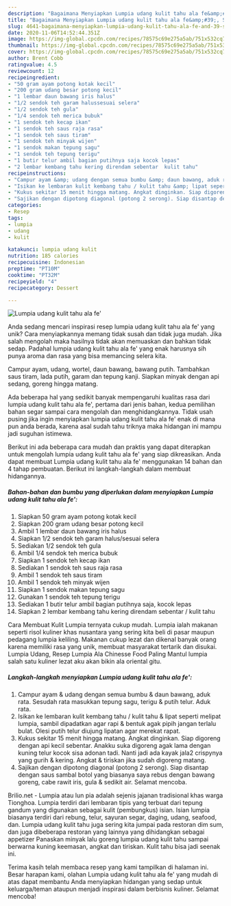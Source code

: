 ```yaml
---
description: "Bagaimana Menyiapkan Lumpia udang kulit tahu ala fe&amp;#39;, Sempurna"
title: "Bagaimana Menyiapkan Lumpia udang kulit tahu ala fe&amp;#39;, Sempurna"
slug: 4641-bagaimana-menyiapkan-lumpia-udang-kulit-tahu-ala-fe-and-39-sempurna
date: 2020-11-06T14:52:44.351Z
image: https://img-global.cpcdn.com/recipes/78575c69e275a5ab/751x532cq70/lumpia-udang-kulit-tahu-ala-fe-foto-resep-utama.jpg
thumbnail: https://img-global.cpcdn.com/recipes/78575c69e275a5ab/751x532cq70/lumpia-udang-kulit-tahu-ala-fe-foto-resep-utama.jpg
cover: https://img-global.cpcdn.com/recipes/78575c69e275a5ab/751x532cq70/lumpia-udang-kulit-tahu-ala-fe-foto-resep-utama.jpg
author: Brent Cobb
ratingvalue: 4.5
reviewcount: 12
recipeingredient:
- "50 gram ayam potong kotak kecil"
- "200 gram udang besar potong kecil"
- "1 lembar daun bawang iris halus"
- "1/2 sendok teh garam halussesuai selera"
- "1/2 sendok teh gula"
- "1/4 sendok teh merica bubuk"
- "1 sendok teh kecap ikan"
- "1 sendok teh saus raja rasa"
- "1 sendok teh saus tiram"
- "1 sendok teh minyak wijen"
- "1 sendok makan tepung sagu"
- "1 sendok teh tepung terigu"
- "1 butir telur ambil bagian putihnya saja kocok lepas"
- "2 lembar kembang tahu kering direndam sebentar  kulit tahu"
recipeinstructions:
- "Campur ayam &amp; udang dengan semua bumbu &amp; daun bawang, aduk rata. Sesudah rata masukkan tepung sagu, terigu &amp; putih telur. Aduk rata."
- "Isikan ke lembaran kulit kembang tahu / kulit tahu &amp; lipat seperti melipat lumpia, sambil dipadatkan agar rapi &amp; bentuk agak pipih jangan terlalu bulat. Olesi putih telur diujung lipatan agar merekat rapat."
- "Kukus sekitar 15 menit hingga matang. Angkat dinginkan. Siap digoreng dengan api kecil sebentar. Anakku suka digoreng agak lama dengan kuning telur kocok sisa adonan tadi. Nanti jadi ada kayak jala2 crispynya yang gurih &amp; kering. Angkat &amp; tiriskan jika sudah digoreng matang."
- "Sajikan dengan dipotong diagonal (potong 2 serong). Siap disantap dengan saus sambal botol yang biasanya saya rebus dengan bawang goreng, cabe rawit iris, gula &amp; sedikit air. Selamat mencoba."
categories:
- Resep
tags:
- lumpia
- udang
- kulit

katakunci: lumpia udang kulit 
nutrition: 185 calories
recipecuisine: Indonesian
preptime: "PT10M"
cooktime: "PT32M"
recipeyield: "4"
recipecategory: Dessert

---
```



![Lumpia udang kulit tahu ala fe&#39;](https://img-global.cpcdn.com/recipes/78575c69e275a5ab/751x532cq70/lumpia-udang-kulit-tahu-ala-fe-foto-resep-utama.jpg)

Anda sedang mencari inspirasi resep lumpia udang kulit tahu ala fe&#39; yang unik? Cara menyiapkannya memang tidak susah dan tidak juga mudah. Jika salah mengolah maka hasilnya tidak akan memuaskan dan bahkan tidak sedap. Padahal lumpia udang kulit tahu ala fe&#39; yang enak harusnya sih punya aroma dan rasa yang bisa memancing selera kita.

Campur ayam, udang, wortel, daun bawang, bawang putih. Tambahkan saus tiram, lada putih, garam dan tepung kanji. Siapkan minyak dengan api sedang, goreng hingga matang.

Ada beberapa hal yang sedikit banyak mempengaruhi kualitas rasa dari lumpia udang kulit tahu ala fe&#39;, pertama dari jenis bahan, kedua pemilihan bahan segar sampai cara mengolah dan menghidangkannya. Tidak usah pusing jika ingin menyiapkan lumpia udang kulit tahu ala fe&#39; enak di mana pun anda berada, karena asal sudah tahu triknya maka hidangan ini mampu jadi suguhan istimewa.


Berikut ini ada beberapa cara mudah dan praktis yang dapat diterapkan untuk mengolah lumpia udang kulit tahu ala fe&#39; yang siap dikreasikan. Anda dapat membuat Lumpia udang kulit tahu ala fe&#39; menggunakan 14 bahan dan 4 tahap pembuatan. Berikut ini langkah-langkah dalam membuat hidangannya.

<!--inarticleads1-->

##### Bahan-bahan dan bumbu yang diperlukan dalam menyiapkan Lumpia udang kulit tahu ala fe&#39;:

1. Siapkan 50 gram ayam potong kotak kecil
1. Siapkan 200 gram udang besar potong kecil
1. Ambil 1 lembar daun bawang iris halus
1. Siapkan 1/2 sendok teh garam halus/sesuai selera
1. Sediakan 1/2 sendok teh gula
1. Ambil 1/4 sendok teh merica bubuk
1. Siapkan 1 sendok teh kecap ikan
1. Sediakan 1 sendok teh saus raja rasa
1. Ambil 1 sendok teh saus tiram
1. Ambil 1 sendok teh minyak wijen
1. Siapkan 1 sendok makan tepung sagu
1. Gunakan 1 sendok teh tepung terigu
1. Sediakan 1 butir telur ambil bagian putihnya saja, kocok lepas
1. Siapkan 2 lembar kembang tahu kering direndam sebentar / kulit tahu


Cara Membuat Kulit Lumpia ternyata cukup mudah. Lumpia ialah makanan seperti risol kuliner khas nusantara yang sering kita beli di pasar maupun pedagang lumpia keliling. Makanan cukup lezat dan dikenal banyak orang karena memiliki rasa yang unik, membuat masyarakat tertarik dan disukai. Lumpia Udang, Resep Lumpia Ala Chinesse Food Paling Mantul lumpia salah satu kuliner lezat aku akan bikin ala oriental gitu. 

<!--inarticleads2-->

##### Langkah-langkah menyiapkan Lumpia udang kulit tahu ala fe&#39;:

1. Campur ayam &amp; udang dengan semua bumbu &amp; daun bawang, aduk rata. Sesudah rata masukkan tepung sagu, terigu &amp; putih telur. Aduk rata.
1. Isikan ke lembaran kulit kembang tahu / kulit tahu &amp; lipat seperti melipat lumpia, sambil dipadatkan agar rapi &amp; bentuk agak pipih jangan terlalu bulat. Olesi putih telur diujung lipatan agar merekat rapat.
1. Kukus sekitar 15 menit hingga matang. Angkat dinginkan. Siap digoreng dengan api kecil sebentar. Anakku suka digoreng agak lama dengan kuning telur kocok sisa adonan tadi. Nanti jadi ada kayak jala2 crispynya yang gurih &amp; kering. Angkat &amp; tiriskan jika sudah digoreng matang.
1. Sajikan dengan dipotong diagonal (potong 2 serong). Siap disantap dengan saus sambal botol yang biasanya saya rebus dengan bawang goreng, cabe rawit iris, gula &amp; sedikit air. Selamat mencoba.


Brilio.net - Lumpia atau lun pia adalah sejenis jajanan tradisional khas warga Tionghoa. Lumpia terdiri dari lembaran tipis yang terbuat dari tepung gandum yang digunakan sebagai kulit (pembungkus) isian. Isian lumpia biasanya terdiri dari rebung, telur, sayuran segar, daging, udang, seafood, dan. Lumpia udang kulit tahu juga sering kita jumpai pada restoran dim sum, dan juga dibeberapa restoran yang lainnya yang dihidangkan sebagai appetizer Panaskan minyak lalu goreng lumpia udang kulit tahu sampai berwarna kuning keemasan, angkat dan tiriskan. Kulit tahu bisa jadi seenak ini. 

Terima kasih telah membaca resep yang kami tampilkan di halaman ini. Besar harapan kami, olahan Lumpia udang kulit tahu ala fe&#39; yang mudah di atas dapat membantu Anda menyiapkan hidangan yang sedap untuk keluarga/teman ataupun menjadi inspirasi dalam berbisnis kuliner. Selamat mencoba!
